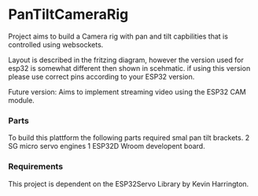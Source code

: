 # PanTiltCameraRig
Project aims to build a Camera rig with pan and tilt capbilities that is controlled using websockets. 

Layout is described in the fritzing diagram, however the version used for esp32 is somewhat different then shown in scehmatic.
if using this version please use correct pins according to your ESP32 version.

Future version: Aims to implement streaming video using the ESP32 CAM module.

### Parts
To build this plattform the following parts required
smal pan tilt brackets.
2 SG micro servo engines
1 ESP32D Wroom developent board.

### Requirements
This project is dependent on the ESP32Servo Library by Kevin Harrington.
